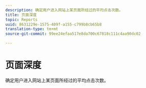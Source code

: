 ```yaml
---
description: 确定用户进入网站上某页面所经过的平均点击次数。
title: 页面深度
topic: Reports
uuid: 8631229e-1575-409f-a155-c799b8cb65b8
translation-type: tm+mt
source-git-commit: 99ee24efaa517e8da700c67818c111c4aa90dc02

---
```



# 页面深度

确定用户进入网站上某页面所经过的平均点击次数。

